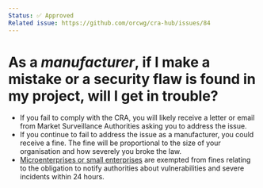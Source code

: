 ```yaml
---
Status: ✅ Approved
Related issue: https://github.com/orcwg/cra-hub/issues/84
---
```


# As a _manufacturer_, if I make a mistake or a security flaw is found in my project, will I get in trouble?

- If you fail to comply with the CRA, you will likely receive a letter or email from Market Surveillance Authorities asking you to address the issue.
- If you continue to fail to address the issue as a manufacturer, you could receive a fine. The fine will be proportional to the size of your organisation and how severely you broke the law.
- [Microenterprises or small enterprises][SME] are exempted from fines relating to the obligation to notify authorities about vulnerabilities and severe incidents within 24 hours.

[SME]: https://single-market-economy.ec.europa.eu/smes/sme-fundamentals/sme-definition_en
